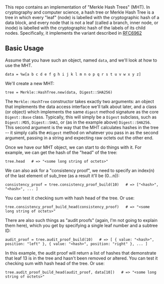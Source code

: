 This repo contains an implementation of "Merkle Hash Trees" (MHT).
In cryptography and computer science, a hash tree or Merkle Hash Tree
is a tree in which every "leaf" (node) is labelled with the cryptographic hash of 
a data block, and every node that is not a leaf (called a branch, inner node, or inode) 
is labelled with the cryptographic hash of the labels of its child nodes.
Specifically, it implements the variant described in
[RFC6962](http://tools.ietf.org/html/rfc6962)


## Basic Usage

Assume that you have such an object, named
`data`, and we'll look at how to use the MHT.

    data = %w[a b c d e f g h i j k l m n o p q r s t u v w x y z]

We'll create a new MHT:

    tree = Merkle::HashTree.new(data, Digest::SHA256)

The `Merkle::HashTree` constructor takes exactly two arguments: an object that
implements the data access interface we'll talk about later, and a class (or
object) which implements the same `digest` method signature as the core
`Digest::Base` class.  Typically, this will simply be a `Digest` subclass,
such as `Digest::MD5`, `Digest::SHA1`, or (as in the example above)
`Digest::SHA256`.  This second argument is the way that the MHT calculates
hashes in the tree -- it simply calls the `#digest` method on whatever you
pass in as the second argument, passing in a string and expecting raw octets
out the other end.

Once we have our MHT object, we can start to do things with it.
For example, we can get the hash of the "head" of the tree:


    tree.head   # => "<some long string of octets>"


We can also ask for a "consistency proof", we need to specify an index(n) of the last
element of sub_tree (as a result it'll be (0...n)):


    consistency_proof = tree.consistency_proof_build(10)   # => ["<hash>", "<hash>", ... ]

    
 You can test it checking sum with hash head of the tree. Or use:


    tree.consistency_proof_build_head(consistency_proof)   # => "<some long string of octets>"


There are also such things as "audit proofs" (again, I'm not going to
explain them here), which you get by specifying a single leaf number and a
subtree ID:


    audit_proof = tree.audit_proof_build(10)   # => [ { value: "<hash>", position: "left" }, { value: "<hash>", position: "right" }, ... ]


In this example, the audit proof will return a list of hashes
that demonstrate that leaf 13 is in the tree and hasn't been removed or altered.
You can test it checking sum with hash head of the tree. Or use:


    tree.audit_proof_build_head(audit_proof, data[10])   # => "<some long string of octets>"
  
  



